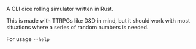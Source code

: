 A CLI dice rolling simulator written in Rust.

This is made with TTRPGs like D&D in mind, but it should work with most situations where a series of random numbers is needed.

For usage `--help`